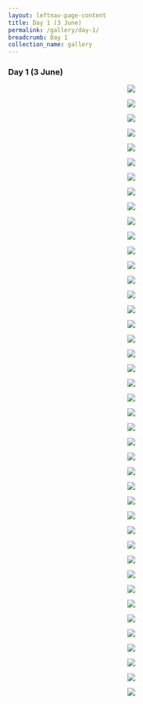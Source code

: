 ```yaml
---
layout: leftnav-page-content
title: Day 1 (3 June)
permalink: /gallery/day-1/
breadcrumb: Day 1
collection_name: gallery
---
```


### **Day 1 (3 June)**

<p align="center">
  <img src="/images/Day_1/01.jpg">
</p>
<p align="center">
  <img src="/images/Day_1/02.jpg">
</p>
<p align="center">
  <img src="/images/Day_1/03.jpg">
</p>
<p align="center">
  <img src="/images/Day_1/04.jpg">
</p>
<p align="center">
  <img src="/images/Day_1/05.jpg">
</p>
<p align="center">
  <img src="/images/Day_1/06.jpg">
</p>
<p align="center">
  <img src="/images/Day_1/07.jpg">
</p>
<p align="center">
  <img src="/images/Day_1/08.jpg">
</p>
<p align="center">
  <img src="/images/Day_1/09.jpg">
</p>
<p align="center">
  <img src="/images/Day_1/10.jpg">
</p>
<p align="center">
  <img src="/images/Day_1/11.JPG">
</p>
<p align="center">
  <img src="/images/Day_1/12.jpg">
</p>
<p align="center">
  <img src="/images/Day_1/13.JPG">
</p>
<p align="center">
  <img src="/images/Day_1/14.jpg">
</p>
<p align="center">
  <img src="/images/Day_1/15.jpg">
</p>
<p align="center">
  <img src="/images/Day_1/16.jpg">
</p>
<p align="center">
  <img src="/images/Day_1/17.jpg">
</p>
<p align="center">
  <img src="/images/Day_1/18.jpg">
</p>
<p align="center">
  <img src="/images/Day_1/19.jpg">
</p>
<p align="center">
  <img src="/images/Day_1/20.jpg">
</p>
<p align="center">
  <img src="/images/Day_1/21.jpeg">
</p>
<p align="center">
  <img src="/images/Day_1/22.jpg">
</p>
<p align="center">
  <img src="/images/Day_1/23.jpg">
</p>
<p align="center">
  <img src="/images/Day_1/24.jpg">
</p>
<p align="center">
  <img src="/images/Day_1/25.jpg">
</p>
<p align="center">
  <img src="/images/Day_1/26.JPG">
</p>
<p align="center">
  <img src="/images/Day_1/27.jpg">
</p>
<p align="center">
  <img src="/images/Day_1/28.jpg">
</p>
<p align="center">
  <img src="/images/Day_1/29.jpg">
</p>
<p align="center">
  <img src="/images/Day_1/30.jpg">
</p>
<p align="center">
  <img src="/images/Day_1/31.JPG">
</p>
<p align="center">
  <img src="/images/Day_1/32.jpg">
</p>
<p align="center">
  <img src="/images/Day_1/33.png">
</p>
<p align="center">
  <img src="/images/Day_1/34.jpg">
</p>
<p align="center">
  <img src="/images/Day_1/35.jpg">
</p>
<p align="center">
  <img src="/images/Day_1/36.jpg">
</p>
<p align="center">
  <img src="/images/Day_1/37.png">
</p>
<p align="center">
  <img src="/images/Day_1/38.jpg">
</p>
<p align="center">
  <img src="/images/Day_1/39.jpg">
</p>
<p align="center">
  <img src="/images/Day_1/40.jpg">
</p>
<p align="center">
  <img src="/images/Day_1/41.jpg">
</p>
<p align="center">
  <img src="/images/Day_1/42.jpg">
</p>
